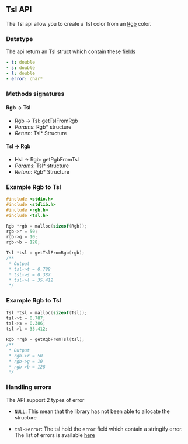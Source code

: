 ## Tsl API

The Tsl api allow you to create a Tsl color from an [Rgb](rgb.md) color.

### Datatype

The api return an Tsl struct which contain these fields

```yaml
- t: double
- s: double
- l: double
- error: char*
```

### Methods signatures

#### Rgb -> Tsl

- Rgb -> Tsl: getTslFromRgb
- *Params*: Rgb* structure
- *Return*: Tsl* Structure

#### Tsl -> Rgb

- Hsl -> Rgb: getRgbFromTsl
- *Params*: Tsl* structure
- *Return*: Rgb* Structure

### Example Rgb to Tsl

```c
#include <stdio.h>
#include <stdlib.h>
#include <rgb.h>
#include <tsl.h>

Rgb *rgb = malloc(sizeof(Rgb));
rgb->r = 50;
rgb->g = 10;
rgb->b = 128;

Tsl *tsl = getTslFromRgb(rgb);
/**
 * Output
 * tsl->t = 0.788
 * tsl->s = 0.387
 * tsl->l = 35.412
 */
```

### Example Rgb to Tsl

```c
Tsl *tsl = malloc(sizeof(Tsl));
tsl->t = 0.787;
tsl->s = 0.386;
tsl->l = 35.412;

Rgb *rgb = getRgbFromTsl(tsl);
/**
 * Output
 * rgb->r = 50
 * rgb->g = 10
 * rgb->b = 128
 */
```

### Handling errors

The API support 2 types of error

- ```NULL```: This mean that the library has not been able to allocate the structure

- ```tsl->error```: The tsl hold the ```error``` field which contain a stringify error. The list of errors is available [here](../errors.md)
